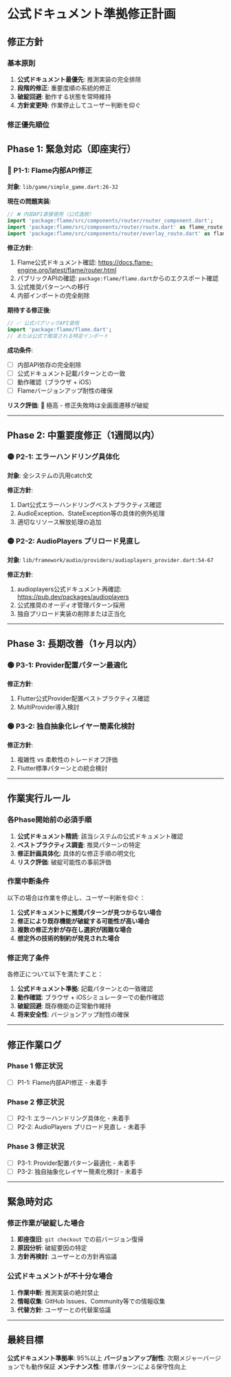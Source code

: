 # 公式ドキュメント準拠修正計画

## 修正方針

### 基本原則
1. **公式ドキュメント最優先**: 推測実装の完全排除
2. **段階的修正**: 重要度順の系統的修正
3. **破綻回避**: 動作する状態を常時維持
4. **方針変更時**: 作業停止してユーザー判断を仰ぐ

### 修正優先順位

## Phase 1: 緊急対応（即座実行）

### 🔴 P1-1: Flame内部API修正
**対象**: `lib/game/simple_game.dart:26-32`

**現在の問題実装**:
```dart
// ❌ 内部API直接使用（公式逸脱）
import 'package:flame/src/components/router/router_component.dart';
import 'package:flame/src/components/router/route.dart' as flame_route;
import 'package:flame/src/components/router/overlay_route.dart' as flame_overlay;
```

**修正方針**:
1. Flame公式ドキュメント確認: https://docs.flame-engine.org/latest/flame/router.html
2. パブリックAPIの確認: `package:flame/flame.dart`からのエクスポート確認
3. 公式推奨パターンへの移行
4. 内部インポートの完全削除

**期待する修正後**:
```dart
// ✅ 公式パブリックAPI使用
import 'package:flame/flame.dart';
// または公式で推奨される特定インポート
```

**成功条件**:
- [ ] 内部API依存の完全削除
- [ ] 公式ドキュメント記載パターンとの一致
- [ ] 動作確認（ブラウザ + iOS）
- [ ] Flameバージョンアップ耐性の確保

**リスク評価**: 🔴 極高 - 修正失敗時は全画面遷移が破綻

---

## Phase 2: 中重要度修正（1週間以内）

### 🟡 P2-1: エラーハンドリング具体化
**対象**: 全システムの汎用catch文

**修正方針**:
1. Dart公式エラーハンドリングベストプラクティス確認
2. AudioException、StateException等の具体的例外処理
3. 適切なリソース解放処理の追加

### 🟡 P2-2: AudioPlayers プリロード見直し
**対象**: `lib/framework/audio/providers/audioplayers_provider.dart:54-67`

**修正方針**:
1. audioplayers公式ドキュメント再確認: https://pub.dev/packages/audioplayers
2. 公式推奨のオーディオ管理パターン採用
3. 独自プリロード実装の削除または正当化

---

## Phase 3: 長期改善（1ヶ月以内）

### 🟢 P3-1: Provider配置パターン最適化
**修正方針**:
1. Flutter公式Provider配置ベストプラクティス確認
2. MultiProvider導入検討

### 🟢 P3-2: 独自抽象化レイヤー簡素化検討
**修正方針**:
1. 複雑性 vs 柔軟性のトレードオフ評価
2. Flutter標準パターンとの統合検討

---

## 作業実行ルール

### 各Phase開始前の必須手順
1. **公式ドキュメント精読**: 該当システムの公式ドキュメント確認
2. **ベストプラクティス調査**: 推奨パターンの特定
3. **修正計画具体化**: 具体的な修正手順の明文化
4. **リスク評価**: 破綻可能性の事前評価

### 作業中断条件
以下の場合は作業を停止し、ユーザー判断を仰ぐ：
1. **公式ドキュメントに推奨パターンが見つからない場合**
2. **修正により既存機能が破綻する可能性が高い場合**
3. **複数の修正方針が存在し選択が困難な場合**
4. **想定外の技術的制約が発見された場合**

### 修正完了条件
各修正について以下を満たすこと：
1. **公式ドキュメント準拠**: 記載パターンとの一致確認
2. **動作確認**: ブラウザ + iOSシミュレーターでの動作確認
3. **破綻回避**: 既存機能の正常動作維持
4. **将来安全性**: バージョンアップ耐性の確保

---

## 修正作業ログ

### Phase 1 修正状況
- [ ] P1-1: Flame内部API修正 - 未着手

### Phase 2 修正状況
- [ ] P2-1: エラーハンドリング具体化 - 未着手
- [ ] P2-2: AudioPlayers プリロード見直し - 未着手

### Phase 3 修正状況
- [ ] P3-1: Provider配置パターン最適化 - 未着手
- [ ] P3-2: 独自抽象化レイヤー簡素化検討 - 未着手

---

## 緊急時対応

### 修正作業が破綻した場合
1. **即座復旧**: `git checkout` での前バージョン復帰
2. **原因分析**: 破綻要因の特定
3. **方針再検討**: ユーザーとの方針再協議

### 公式ドキュメントが不十分な場合
1. **作業中断**: 推測実装の絶対禁止
2. **情報収集**: GitHub Issues、Community等での情報収集
3. **代替方針**: ユーザーとの代替案協議

---

## 最終目標

**公式ドキュメント準拠率**: 95%以上
**バージョンアップ耐性**: 次期メジャーバージョンでも動作保証
**メンテナンス性**: 標準パターンによる保守性向上